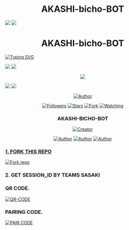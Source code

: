 <h1 align="center"> AKASHI-bicho-BOT </h1> 

<a><img src='https://i.imgur.com/gY5LVek.gif'/></a>
<a><img src='https://i.imgur.com/gY5LVek.gif'/></a>

<h1 align="center"> AKASHI-bicho-BOT</h1>

<a href="https://git.io/typing-svg"><img src="https://readme-typing-svg.demolab.com?font=Black+Ops+One&size=50&pause=1000&color=1BAFBAFF&center=true&width=910&height=100&lines=THANKS FOR CHOOSING+AKASHI-bicho-BOT;MULTI+DEVICE+WHATSAPP+BOT;CREATED+BY+ARTHUR&AKASHI" alt="Typing SVG" /></a>
  </p>
<a><img src='https://i.imgur.com/gY5LVek.gif'/></a>
<a><img src='https://i.imgur.com/gY5LVek.gif'/></a>
<p align="center"> 
<img src="https://i.imgur.com/gY5LVek.jpeg" />

<p/>
<a><img src='https://i.imgur.com/gY5LVek.gif'/></a>
<a><img src='https://i.imgur.com/gY5LVek.gif'/></a>
  
<p align="center">
<a href="https://github.com/AKASHI-SASAKI"><img title="Author" src="https://img.shields.io/badge/SASAKI Bot-black?style=for-the-badge&logo=whatsApp"></a>
<p/>
<p align="center">
<a href="https://github.com/AKASHI-SASAKI?tab=followers"><img title="Followers" src="https://img.shields.io/github/followers/AKASHI-SASAKI?label=Followers&style=social"></a>
<a href="https://github.com/AKASHI-SASAKI/AKASHI-bicho-BOT-SPEED/stargazers/"><img title="Stars" src="https://img.shields.io/github/stars/AKASHI-SASAKI/AKASHI-bicho-BOT?&style=social"></a>
<a href="https://github.com/AKASHI-SASAKI/AKASHI-bicho-BOT/network/members"><img title="Fork" src="https://img.shields.io/github/forks/AKASHI-SASAKI/AKASHI-bicho-BOT?style=social"></a>
<a href="https://github.com/AKASHI-SASAKI/AKASHI-bicho-BOT/watchers"><img title="Watching" src="https://img.shields.io/github/watchers/AKASHI-SASAKI/AKASHI-bicho-BOT ?label=Watching&style=social"></a>
</p>

<h3 align="center">AKASHI-BICHO-BOT</h3>
<p align="center">
<a href="#"><img title="Creator" src="https://img.shields.io/badge/Creator-AKASHI&ARTHUR_SASAKI-red.svg?style=for-the-badge&logo=github"></a>
</a>
</p>
<p align="center">
<a href="https://github.com/AKASHI-SASAKI"><img title="Author" src="https://img.shields.io/badge/AKASHI-bicho-BOT-black?style=for-the-badge&logo=Github"></a> <a href="https://chat.whatsapp.com/IdB2EfQiNlKBekQrigN9m9"><img title="Author" src="https://img.shields.io/badge/CHANNEL-black?style=for-the-badge&logo=whatsapp"></a> <a href="https://wa.me/242067274660"><img title="Author" src="https://img.shields.io/badge/CHAT US-black?style=for-the-badge&logo=whatsapp">
<p/>
  
### 1. FORK THIS REPO

<a href='https://github.com/AKASHI-SASAKI/AKASHI-bicho-BOT/fork' target="_blank"><img alt='Fork repo' src='https://img.shields.io/badge/Fork This Repo-blue?style=for-the-badge&logo=git&logoColor=white'/></a>
<p align="center">

### 2. GET SESSION_ID BY TEAMS SASAKI

### QR CODE.
<a href='https://web-qr-64jj.onrender.com/' target="_blank"><img alt='QR-CODE' src='https://img.shields.io/badge/QR-CODE-Purple?style=for-the-badge&logo=git&logoColor=purple'/></a>
<p align="center">

### PAIRING CODE.
<a href='https://sasaki-md-v2-paire-87pj.onrender.com/' target="_blank"><img alt='PAIR CODE' src='https://img.shields.io/badge/PAIRING-CODE-Red?style=for-the-badge&logo=git&logoColor=white'/></a>
<p align="center">
